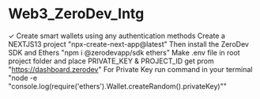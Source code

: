 # Web3_ZeroDev_Intg
✓ Create smart wallets using any authentication methods
Create a NEXTJS13 project "npx-create-next-app@latest"
Then install the ZeroDev SDK and Ethers "npm i @zerodevapp/sdk ethers"
Make .env file in root project folder and place PRIVATE_KEY & PROJECT_ID get prom "https://dashboard.zerodev" 
For Private Key run command in your terminal "node -e "console.log(require('ethers').Wallet.createRandom().privateKey)""

